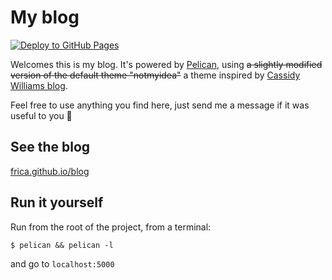 
# My blog

[![Deploy to GitHub Pages](https://github.com/frica/blog/actions/workflows/pelican.yml/badge.svg)](https://github.com/frica/blog/actions/workflows/pelican.yml)

Welcomes this is my blog. It's powered by [Pelican](https://getpelican.com/), using ~~a slightly modified version of the default theme "notmyidea"~~ a theme inspired by [Cassidy Williams blog](https://blog.cassidoo.co/).

Feel free to use anything you find here, just send me a message if it was useful to you :pray:

## See the blog

[frica.github.io/blog](https://frica.github.io/blog/)

## Run it yourself

Run from the root of the project, from a terminal:

    $ pelican && pelican -l

and go to `localhost:5000`
